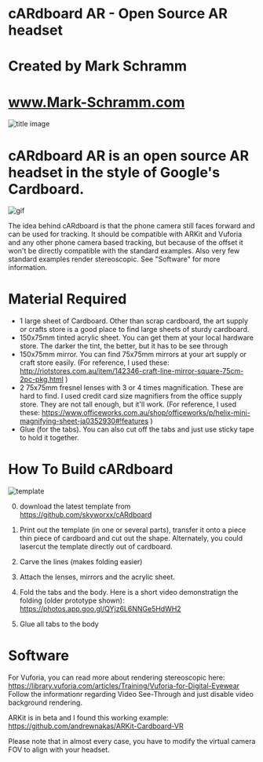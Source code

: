 # cARdboard AR - Open Source AR headset
# Created by Mark Schramm
# www.Mark-Schramm.com

![title image](http://i.imgur.com/oqWcStS.jpg)


# cARdboard AR is an open source AR headset in the style of Google's Cardboard.

![gif](cARdboardAR3.gif?raw=true "Title")

The idea behind cARdboard is that the phone camera still faces forward and can be used for tracking. It should be compatible with ARKit and Vuforia and any other phone camera based tracking, but because of the offset it won't be directly compatible with the standard examples. Also very few standard examples render stereoscopic. See "Software" for more information.



# Material Required
- 1 large sheet of Cardboard. Other than scrap cardboard, the art supply or crafts store is a good place to find large sheets of sturdy cardboard.
- 150x75mm tinted acrylic sheet. You can get them at your local hardware store. The darker the tint, the better, but it has to be see through
- 150x75mm mirror. You can find 75x75mm mirrors at your art supply or craft store easily. (For reference, I used these: http://riotstores.com.au/item/142346-craft-line-mirror-square-75cm-2pc-pkg.html )
- 2 75x75mm fresnel lenses with 3 or 4 times magnification. These are hard to find. I used credit card size magnifiers from the office supply store. They are not tall enough, but it'll work. (For reference, I used these: https://www.officeworks.com.au/shop/officeworks/p/helix-mini-magnifying-sheet-ja0352930#!features )
- Glue (for the tabs). You can also cut off the tabs and just use sticky tape to hold it together.


# How To Build cARdboard

![template](http://i.imgur.com/NdNckSA.png)

0. download the latest template from https://github.com/skyworxx/cARdboard

1. Print out the template (in one or several parts), transfer it onto a piece thin piece of cardboard and cut out the shape.  Alternately, you could lasercut the template directly out of cardboard.

2. Carve the lines (makes folding easier)

3. Attach the lenses, mirrors and the acrylic sheet.

4. Fold the tabs and the body. Here is a short video demonstratign the folding (older prototype shown): https://photos.app.goo.gl/QYjz6L6NNGe5HdWH2

6. Glue all tabs to the body



# Software
For Vuforia, you can read more about rendering stereoscopic here:
https://library.vuforia.com/articles/Training/Vuforia-for-Digital-Eyewear
Follow the informationr regarding Video See-Through and just disable video background rendering.

ARKit is in beta and I found this working example:
https://github.com/andrewnakas/ARKit-Cardboard-VR

Please note that in almost every case, you have to modify the virtual camera FOV to align with your headset.
